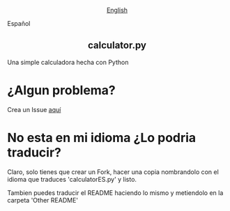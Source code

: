 <p align="center">
 <a href="https://github.com/PGSCOM/calculator.py/Other%20README/READMEEN">English</a> <p>Español</p>
 <h2 align="center">calculator.py</h2>
</p>

Una simple calculadora hecha con Python

# ¿Algun problema?
Crea un Issue [aquí](https://github.com/PGSCOM/calculator.py/issues/new)

# No esta en mi idioma ¿Lo podria traducir?
Claro, solo tienes que crear un Fork, hacer una copia nombrandolo con el idioma que traduces 'calculatorES.py' y listo. 

Tambien puedes traducir el README haciendo lo mismo y metiendolo en la carpeta 'Other README'